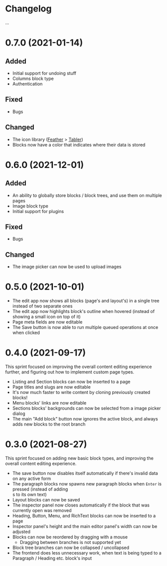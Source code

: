 # Changelog

...

# 0.7.0 (2021-01-14)

## Added
- Initial support for undoing stuff
- Columns block type
- Authentication

## Fixed
- Bugs

## Changed
- The icon library ([Feather](https://feathericons.com/) > [Tabler](https://tablericons.com/))
- Blocks now have a color that indicates where their data is stored

# 0.6.0 (2021-12-01)

## Added
- An ability to globally store blocks / block trees, and use them on multiple pages
- Image block type
- Initial support for plugins

## Fixed
- Bugs

## Changed
- The image picker can now be used to upload images

# 0.5.0 (2021-10-01)

- The edit app now shows all blocks (page's and layout's) in a single tree instead of two separate ones
- The edit app now highlights block's outline when hovered (instead of showing a small icon on top of it)
- Page meta fields are now editable
- The Save button is now able to run multiple queued operations at once when clicked

# 0.4.0 (2021-09-17)

This sprint focused on improving the overall content editing experience further, and figuring out how to implement custom page types.

- Listing and Section blocks can now be inserted to a page
- Page titles and slugs are now editable
- It's now much faster to write content by cloning previously created blocks!
- Menu blocks' links are now editable
- Sections blocks' backgrounds can now be selected from a image picker dialog
- The main "Add block" button now ignores the active block, and always adds new blocks to the root branch

# 0.3.0 (2021-08-27)

This sprint focused on adding new basic block types, and improving the overall content editing experience.

- The save button now disables itself automatically if there's invalid data on any active form
- The paragraph blocks now spawns new paragraph blocks when `Enter` is pressed (instead of adding <br>s to its own text)
- Layout blocks can now be saved
- The inspector panel now closes automatically if the block that was currently open was removed
- Heading, Button, Menu, and RichText blocks can now be inserted to a page
- Inspector panel's height and the main editor panel's width can now be adjusted
- Blocks can now be reordered by dragging with a mouse
    - Dragging between branches is not supported yet
- Block tree branches can now be collapsed / uncollapsed
- The frontend does less unnecessary work, when text is being typed to a Paragraph / Heading etc. block's input
